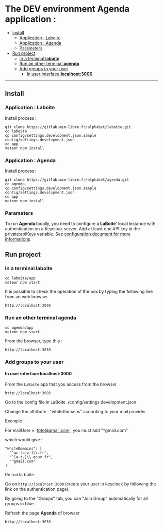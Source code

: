 # The DEV environment **Agenda** application :

- [Install](#install)
  - [Application : Laboite](#application-laboite)
  - [Application : Agenda](#application-agenda)
  - [Parameters](#parameters)
- [Run project](#run-project)
  - [In a terminal **laboite**](#in-a-terminal-laboite)
  - [Run an other terminal **agenda**](#run-an-other-terminal-agenda)
  - [Add groups to your user](#add-groups-to-your-user)
    - [In user interface **localhost:3000**](#in-user-interface-localhost3000)

---

## Install

### Application : Laboite

Install process :

```
git clone https://gitlab.mim-libre.fr/alphabet/laboite.git
cd laboite
cp config/settings.development.json.sample config/settings.development.json
cd app
meteor npm install
```

### Application : Agenda

Install process :

```
git clone https://gitlab.mim-libre.fr/alphabet/agenda.git
cd agenda
cp config/settings.development.json.sample config/settings.development.json
cd app
meteor npm install
```

### Parameters

To run **Agenda** locally, you need to configure a **LaBoite**' local instance with authentication on a Keycloak server. Add at least one API key in the private:apiKeys variable. See [configuration document for more informations](config/README.md).

## Run project

### In a terminal **laboite**

```
cd laboite/app
meteor npm start
```

It is possible to check the operation of the box by typing the following line from an web browser

```
http://localhost:3000
```

### Run an other terminal **agenda**

```
cd agenda/app
meteor npm start
```

From the browser, type this :

```
http://localhost:3030
```

### Add groups to your user

#### In user interface **localhost:3000**

From the `LaBoite` app that you access from the browser

```
http://localhost:3000
```

Go to the config file in LaBoite ./config/settings.development.json

Change the attribute : "whiteDomains" according to your mail provider.

Exemple :

For mailUser = 'toto@gmail.com', you must add "^gmail.com"

which would give :

    "whiteDomains": [
      "^ac-[a-z-]\\.fr",
      "^[a-z-]\\.gouv.fr",
      "^gmail.com"
    ]

Re run la boite

Go on `http://localhost:3000` (create your user in keycloak by following the link on the authentication page).

By going to the "Groups" tab, you can "Join Group" automatically for all groups in blue.

Refresh the page **Agenda** of browser

```
http://localhost:3030
```
